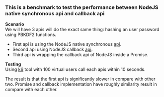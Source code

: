 ### This is a benchmark to test the performance between NodeJS native synchronous api and callback api

**Scenario**\
We will have 3 apis will do the exact same thing: hashing an user password using PBKDF2 functions.
- First api is using the NodeJS native synchronous [api](https://nodejs.org/api/crypto.html#cryptopbkdf2syncpassword-salt-iterations-keylen-digest).
- Second api using NodeJS callback [api](https://nodejs.org/api/crypto.html#cryptopbkdf2password-salt-iterations-keylen-digest-callback).
- Third api is wrapping the callback api of NodeJS inside a Promise.

**Testing**\
Using [k6](https://k6.io/) tool with 100 virtual users call each apis within 10 seconds.

The result is that the first api is significantly slower in compare with other two. Promise and callback implementation have roughly similarity result in compare with each other.